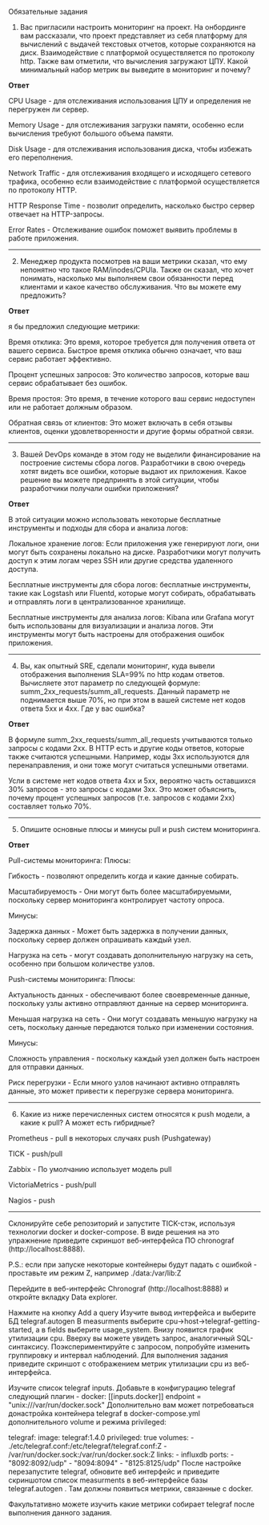 Обязательные задания

1. Вас пригласили настроить мониторинг на проект. На онбординге вам рассказали, что проект представляет из себя платформу для вычислений с выдачей текстовых отчетов, которые сохраняются на диск. Взаимодействие с платформой осуществляется по протоколу http. Также вам отметили, что вычисления загружают ЦПУ. Какой минимальный набор метрик вы выведите в мониторинг и почему?

**Ответ**

CPU Usage - для отслеживания использования ЦПУ и определения не перегружен ли сервер.

Memory Usage - для отслеживания загрузки памяти, особенно если вычисления требуют большого объема памяти.

Disk Usage - для отслеживания использования диска, чтобы избежать его переполнения.

Network Traffic - для отслеживания входящего и исходящего сетевого трафика, особенно если взаимодействие с платформой осуществляется по протоколу HTTP.

HTTP Response Time - позволит определить, насколько быстро сервер отвечает на HTTP-запросы.

Error Rates -  Отслеживание ошибок поможет выявить проблемы в работе приложения.

---

2. Менеджер продукта посмотрев на ваши метрики сказал, что ему непонятно что такое RAM/inodes/CPUla. Также он сказал, что хочет понимать, насколько мы выполняем свои обязанности перед клиентами и какое качество обслуживания. Что вы можете ему предложить?

**Ответ**

я бы предложил следующие метрики:

Время отклика: Это время, которое требуется для получения ответа от вашего сервиса. Быстрое время отклика обычно означает, что ваш сервис работает эффективно.

Процент успешных запросов: Это количество запросов, которые ваш сервис обрабатывает без ошибок.

Время простоя: Это время, в течение которого ваш сервис недоступен или не работает должным образом.

Обратная связь от клиентов: Это может включать в себя отзывы клиентов, оценки удовлетворенности и другие формы обратной связи.

---

3. Вашей DevOps команде в этом году не выделили финансирование на построение системы сбора логов. Разработчики в свою очередь хотят видеть все ошибки, которые выдают их приложения. Какое решение вы можете предпринять в этой ситуации, чтобы разработчики получали ошибки приложения?

**Ответ**

В этой ситуации можно использовать некоторые бесплатные инструменты и подходы для сбора и анализа логов:

Локальное хранение логов: Если приложения уже генерируют логи, они могут быть сохранены локально на диске. Разработчики могут получить доступ к этим логам через SSH или другие средства удаленного доступа.

Бесплатные инструменты для сбора логов:  бесплатные инструменты, такие как Logstash или Fluentd, которые могут собирать, обрабатывать и отправлять логи в централизованное хранилище.

Бесплатные инструменты для анализа логов: Kibana или Grafana могут быть использованы для визуализации и анализа логов. Эти инструменты могут быть настроены для отображения ошибок приложения.

---

4. Вы, как опытный SRE, сделали мониторинг, куда вывели отображения выполнения SLA=99% по http кодам ответов. Вычисляете этот параметр по следующей формуле: summ_2xx_requests/summ_all_requests. Данный параметр не поднимается выше 70%, но при этом в вашей системе нет кодов ответа 5xx и 4xx. Где у вас ошибка?

**Ответ**

В формуле summ_2xx_requests/summ_all_requests учитываются только запросы с кодами 2xx. В HTTP есть и другие коды ответов, которые также считаются успешными. Например, коды 3xx используются для перенаправления, и они тоже могут считаться успешными ответами.

Усли в системе нет кодов ответа 4xx и 5xx, вероятно часть оставшихся 30% запросов - это запросы с кодами 3xx. Это может объяснить, почему процент успешных запросов (т.е. запросов с кодами 2xx) составляет только 70%.

---

5. Опишите основные плюсы и минусы pull и push систем мониторинга.

**Ответ**

Pull-системы мониторинга: Плюсы:

Гибкость - позволяют определить когда и какие данные собирать.

Масштабируемость -  Они могут быть более масштабируемыми, поскольку сервер мониторинга контролирует частоту опроса.

Минусы:

Задержка данных -  Может быть задержка в получении данных, поскольку сервер должен опрашивать каждый узел.

Нагрузка на сеть - могут создавать дополнительную нагрузку на сеть, особенно при большом количестве узлов.

Push-системы мониторинга: Плюсы:

Актуальность данных - обеспечивают более своевременные данные, поскольку узлы активно отправляют данные на сервер мониторинга.

Меньшая нагрузка на сеть - Они могут создавать меньшую нагрузку на сеть, поскольку данные передаются только при изменении состояния.

Минусы:

Сложность управления - поскольку каждый узел должен быть настроен для отправки данных.

Риск перегрузки - Если много узлов начинают активно отправлять данные, это может привести к перегрузке сервера мониторинга.

---

6. Какие из ниже перечисленных систем относятся к push модели, а какие к pull? А может есть гибридные?

Prometheus - pull в некоторых случаях push (Pushgateway)

TICK - push/pull

Zabbix - По умолчанию использует модель pull

VictoriaMetrics - push/pull

Nagios - push

---


Склонируйте себе репозиторий и запустите TICK-стэк, используя технологии docker и docker-compose.
В виде решения на это упражнение приведите скриншот веб-интерфейса ПО chronograf (http://localhost:8888).

P.S.: если при запуске некоторые контейнеры будут падать с ошибкой - проставьте им режим Z, например ./data:/var/lib:Z

Перейдите в веб-интерфейс Chronograf (http://localhost:8888) и откройте вкладку Data explorer.

Нажмите на кнопку Add a query
Изучите вывод интерфейса и выберите БД telegraf.autogen
В measurments выберите cpu->host->telegraf-getting-started, а в fields выберите usage_system. Внизу появится график утилизации cpu.
Вверху вы можете увидеть запрос, аналогичный SQL-синтаксису. Поэкспериментируйте с запросом, попробуйте изменить группировку и интервал наблюдений.
Для выполнения задания приведите скриншот с отображением метрик утилизации cpu из веб-интерфейса.

Изучите список telegraf inputs. Добавьте в конфигурацию telegraf следующий плагин - docker:
[[inputs.docker]]
  endpoint = "unix:///var/run/docker.sock"
Дополнительно вам может потребоваться донастройка контейнера telegraf в docker-compose.yml дополнительного volume и режима privileged:

  telegraf:
    image: telegraf:1.4.0
    privileged: true
    volumes:
      - ./etc/telegraf.conf:/etc/telegraf/telegraf.conf:Z
      - /var/run/docker.sock:/var/run/docker.sock:Z
    links:
      - influxdb
    ports:
      - "8092:8092/udp"
      - "8094:8094"
      - "8125:8125/udp"
После настройке перезапустите telegraf, обновите веб интерфейс и приведите скриншотом список measurments в веб-интерфейсе базы telegraf.autogen . Там должны появиться метрики, связанные с docker.

Факультативно можете изучить какие метрики собирает telegraf после выполнения данного задания.
